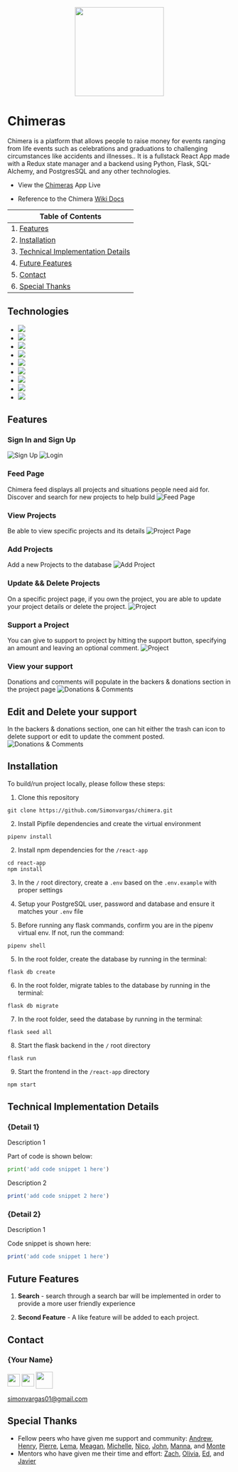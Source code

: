 <p align='center'>
  <img src='./react-app/src/assets/images/logo.png' height='200px'>
</p>

# Chimeras
Chimera is a platform that allows people to raise money for events ranging from life events such as celebrations and graduations to challenging circumstances like accidents and illnesses.. It is a fullstack React App made with a Redux state manager and a backend using Python, Flask, SQL-Alchemy, and PostgresSQL and any other technologies. 

* View the <a href='https://chimeras-app.herokuapp.com/'>Chimeras</a> App Live

* Reference to the Chimera <a href='https://www.github.com/{Simonvargas}/{chimera}/wiki'>Wiki Docs</a>

| Table of Contents |
| ----------------- |
| 1. [Features](#features) |
| 2. [Installation](#installation) |
| 3. [Technical Implementation Details](#technical-implementation-details) |
| 4. [Future Features](#future-features) |
| 5. [Contact](#contact) |
| 6. [Special Thanks](#special-thanks) |


## Technologies
* <a href="https://developer.mozilla.org/en-US/docs/Web/JavaScript"><img src="https://img.shields.io/badge/-JavaScript-F7DF1E?logo=JavaScript&logoColor=333333" /></a>
* <a href="https://www.postgresql.org/"><img src="https://img.shields.io/badge/-PostgreSQL-336791?logo=PostgreSQL&logoColor=white" /></a>
* <a href="https://nodejs.org/"><img src="https://img.shields.io/badge/Node.js-43853D?style=flat&logo=node.js&logoColor=white"></a>
* <a href="https://reactjs.org/"><img src="https://img.shields.io/badge/react-%2320232a.svg?style=flat&logo=react&logoColor=%2361DAFB"></a>
* <a href="https://redux.js.org/"><img src="https://img.shields.io/badge/redux-%23593d88.svg?style=flat&logo=redux&logoColor=white"></a>
* <a href="https://developer.mozilla.org/en-US/docs/Web/CSS"><img src="https://img.shields.io/badge/-CSS3-1572B6?logo=CSS3" /></a>
* <a href="https://www.python.org/"><img src="https://img.shields.io/badge/Python-3776AB?style=flat&logo=python&logoColor=white" /></a>
* <a href="https://flask.palletsprojects.com/"><img src="https://img.shields.io/badge/Flask-000000?style=flat&logo=flask&logoColor=white" /></a>
* <a href="https://www.heroku.com/home"><img src="https://img.shields.io/badge/Heroku-430098?style=flat&logo=heroku&logoColor=white" /></a>


## Features

### Sign In and Sign Up
![Sign Up](./readme-assets/images/signup.jpg)
![Login](./readme-assets/images/login.jpg)

### Feed Page
Chimera feed displays all projects and situations people need aid for.
Discover and search for new projects to help build
![Feed Page](./readme-assets/images/feed.jpg)

### View Projects
Be able to view specific projects and its details
![Project Page](./readme-assets/images/project.jpg)

### Add Projects
Add a new Projects to the database
![Add Project](./readme-assets/images/project-add.jpg)

### Update && Delete Projects
On a specific project page, if you own the project, you are able to update your project details or delete the project.
![Project](./readme-assets/images/updateProject.png)

### Support a Project
You can give to support to project by hitting the support button, specifying an amount and leaving an optional comment. 
![Project](./readme-assets/images/support.png)

### View your support
Donations and comments will populate in the backers & donations section in the project page
![Donations & Comments](./readme-assets/images/comments.png)

## Edit and Delete your support
In the backers & donations section, one can hit either the trash can icon to delete support or edit to update the comment posted.
![Donations & Comments](./readme-assets/images/edit&delete.png)


## Installation
To build/run project locally, please follow these steps:

1. Clone this repository

```shell
git clone https://github.com/Simonvargas/chimera.git
```

2. Install Pipfile dependencies and create the virtual environment
```shell
pipenv install
```

2. Install npm dependencies for the `/react-app`

```shell
cd react-app
npm install
```

3. In the `/` root directory, create a `.env` based on the `.env.example` with proper settings

4. Setup your PostgreSQL user, password and database and ensure it matches your `.env` file

5. Before running any flask commands, confirm you are in the pipenv virtual env. If not, run the command:
```shell
pipenv shell
```

5. In the root folder, create the database by running in the terminal:
```shell
flask db create
```

6. In the root folder, migrate tables to the database by running in the terminal:
```shell
flask db migrate
```

7. In the root folder, seed the database by running in the terminal:
```shell
flask seed all
```

8. Start the flask backend in the `/` root directory
```shell
flask run
```

9. Start the frontend in the `/react-app` directory

```javascript
npm start
```


## Technical Implementation Details

### {Detail 1}
Description 1

Part of code is shown below:

```python
print('add code snippet 1 here')
```

Description 2

```javascript
print('add code snippet 2 here')
```

### {Detail 2}
Description 1

Code snippet is shown here:

```javascript
print('add code snippet 1 here')
```


## Future Features

1. __Search__ - search through a search bar will be implemented in order to provide a more user friendly experience

2. __Second Feature__ - A like feature will be added to each project.


## Contact

### {Your Name}
<a href="https://www.linkedin.com/in/simon-vargas-aa0b6a14b/"><img src="./readme-assets/logos/linkedin-logo.png" height="28" align="middle" /></a>
<a href="https://angel.co/u/simon-vargas"><img src="./readme-assets/logos/angellist-logo.png" height="28" align="middle" /></a>
<a href="https://github.com/Simonvargas"><img src="./readme-assets/logos/github-logo.png" height="38" align="middle" /></a>

simonvargas01@gmail.com


## Special Thanks
* Fellow peers who have given me support and community: [Andrew](https://github.com/andru17urdna), [Henry](https://github.com/hnrywltn), [Pierre](https://github.com/TheGuilbotine), [Lema](https://github.com/lemlooma), [Meagan](https://github.com/meagan13), [Michelle](https://github.com/michellekontoff), [Nico](https://github.com/nicopierson), [John](https://github.com/Jomix-13), [Manna](https://github.com/makon57), and [Monte](https://github.com/theflaggship)
* Mentors who have given me their time and effort: [Zach](https://github.com/zdwatts), [Olivia](https://github.com/OByrnes), [Ed](https://github.com/edherm), and [Javier](https://github.com/javiermortiz) 
